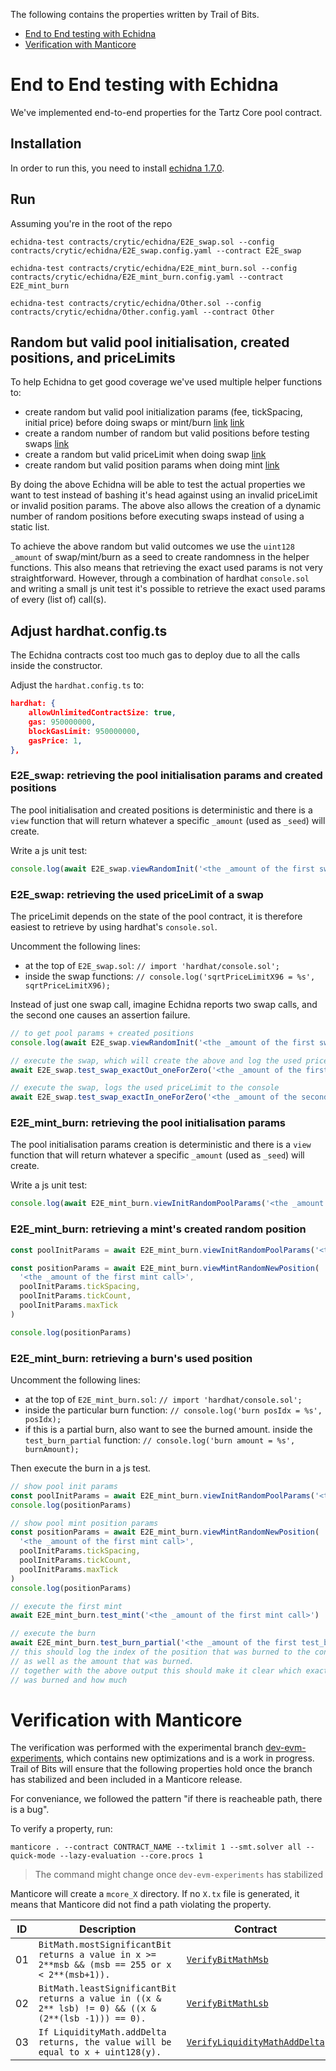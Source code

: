The following contains the properties written by Trail of Bits.

- [End to End testing with Echidna](#end-to-end-testing-with-echidna)
- [Verification with Manticore](#verification-with-manticore)

# End to End testing with Echidna

We've implemented end-to-end properties for the Tartz Core pool contract.

## Installation

In order to run this, you need to install [echidna 1.7.0](https://github.com/crytic/echidna/releases/tag/v1.7.0).

## Run

Assuming you're in the root of the repo

```
echidna-test contracts/crytic/echidna/E2E_swap.sol --config contracts/crytic/echidna/E2E_swap.config.yaml --contract E2E_swap

echidna-test contracts/crytic/echidna/E2E_mint_burn.sol --config contracts/crytic/echidna/E2E_mint_burn.config.yaml --contract E2E_mint_burn

echidna-test contracts/crytic/echidna/Other.sol --config contracts/crytic/echidna/Other.config.yaml --contract Other
```

## Random but valid pool initialisation, created positions, and priceLimits

To help Echidna to get good coverage we've used multiple helper functions to:

- create random but valid pool initialization params (fee, tickSpacing, initial price) before doing swaps or mint/burn [link](./E2E_mint_burn.sol#L303-L337) [link](./E2E_swap.sol#L196-L230)
- create a random number of random but valid positions before testing swaps [link](./E2E_swap.sol#L233-L283)
- create a random but valid priceLimit when doing swap [link](./E2E_swap.sol#L68-L80)
- create random but valid position params when doing mint [link](./E2E_mint_burn.sol#L102-L130)

By doing the above Echidna will be able to test the actual properties we want to test instead of bashing it's head against using an invalid priceLimit or invalid position params. The above also allows the creation of a dynamic number of random positions before executing swaps instead of using a static list.

To achieve the above random but valid outcomes we use the `uint128 _amount` of swap/mint/burn as a seed to create randomness in the helper functions. This also means that retrieving the exact used params is not very straightforward. However, through a combination of hardhat `console.sol` and writing a small js unit test it's possible to retrieve the exact used params of every (list of) call(s).

## Adjust hardhat.config.ts

The Echidna contracts cost too much gas to deploy due to all the calls inside the constructor.

Adjust the `hardhat.config.ts` to:

```json
hardhat: {
    allowUnlimitedContractSize: true,
    gas: 950000000,
    blockGasLimit: 950000000,
    gasPrice: 1,
},
```

### E2E_swap: retrieving the pool initialisation params and created positions

The pool initialisation and created positions is deterministic and there is a `view` function that will return whatever a specific `_amount` (used as `_seed`) will create.

Write a js unit test:

```js
console.log(await E2E_swap.viewRandomInit('<the _amount of the first swap call>'))
```

### E2E_swap: retrieving the used priceLimit of a swap

The priceLimit depends on the state of the pool contract, it is therefore easiest to retrieve by using hardhat's `console.sol`.

Uncomment the following lines:

- at the top of `E2E_swap.sol`: `// import 'hardhat/console.sol';`
- inside the swap functions: `// console.log('sqrtPriceLimitX96 = %s', sqrtPriceLimitX96); `

Instead of just one swap call, imagine Echidna reports two swap calls, and the second one causes an assertion failure.

```js
// to get pool params + created positions
console.log(await E2E_swap.viewRandomInit('<the _amount of the first swap call>'))

// execute the swap, which will create the above and log the used priceLimit to the console
await E2E_swap.test_swap_exactOut_oneForZero('<the _amount of the first swap call>')

// execute the swap, logs the used priceLimit to the console
await E2E_swap.test_swap_exactIn_oneForZero('<the _amount of the second swap call>')
```

### E2E_mint_burn: retrieving the pool initialisation params

The pool initialisation params creation is deterministic and there is a `view` function that will return whatever a specific `_amount` (used as `_seed`) will create.

Write a js unit test:

```js
console.log(await E2E_mint_burn.viewInitRandomPoolParams('<the _amount of the first mint call>'))
```

### E2E_mint_burn: retrieving a mint's created random position

```js
const poolInitParams = await E2E_mint_burn.viewInitRandomPoolParams('<the _amount of the first mint call>')

const positionParams = await E2E_mint_burn.viewMintRandomNewPosition(
  '<the _amount of the first mint call>',
  poolInitParams.tickSpacing,
  poolInitParams.tickCount,
  poolInitParams.maxTick
)

console.log(positionParams)
```

### E2E_mint_burn: retrieving a burn's used position

Uncomment the following lines:

- at the top of `E2E_mint_burn.sol`: `// import 'hardhat/console.sol';`
- inside the particular burn function: `// console.log('burn posIdx = %s', posIdx);`
- if this is a partial burn, also want to see the burned amount. inside the `test_burn_partial` function: `// console.log('burn amount = %s', burnAmount);`

Then execute the burn in a js test.

```js
// show pool init params
const poolInitParams = await E2E_mint_burn.viewInitRandomPoolParams('<the _amount of the first mint call>')
console.log(positionParams)

// show pool mint position params
const positionParams = await E2E_mint_burn.viewMintRandomNewPosition(
  '<the _amount of the first mint call>',
  poolInitParams.tickSpacing,
  poolInitParams.tickCount,
  poolInitParams.maxTick
)
console.log(positionParams)

// execute the first mint
await E2E_mint_burn.test_mint('<the _amount of the first mint call>')

// execute the burn
await E2E_mint_burn.test_burn_partial('<the _amount of the first test_burn_partial call>')
// this should log the index of the position that was burned to the console
// as well as the amount that was burned.
// together with the above output this should make it clear which exact position
// was burned and how much
```

# Verification with Manticore

The verification was performed with the experimental branch [dev-evm-experiments](https://github.com/trailofbits/manticore/tree/dev-evm-experiments), which contains new optimizations and is a work in progress. Trail of Bits will ensure that the following properties hold once the branch has stabilized and been included in a Manticore release.

For conveniance, we followed the pattern "if there is reacheable path, there is a bug".

To verify a property, run:

```
manticore . --contract CONTRACT_NAME --txlimit 1 --smt.solver all --quick-mode --lazy-evaluation --core.procs 1
```

> The command might change once `dev-evm-experiments` has stabilized

Manticore will create a `mcore_X` directory. If no `X.tx` file is generated, it means that Manticore did not find a path violating the property.

| ID  | Description                                                                                          | Contract                                                              | Status   |
| --- | ---------------------------------------------------------------------------------------------------- | --------------------------------------------------------------------- | -------- |
| 01  | `BitMath.mostSignificantBit returns a value in x >= 2**msb && (msb == 255 or x < 2**(msb+1)).`       | [`VerifyBitMathMsb`](./contracts/crytic/manticore/001.sol)            | Verified |
| 02  | `BitMath.leastSignificantBit returns a value in ((x & 2** lsb) != 0) && ((x & (2**(lsb -1))) == 0).` | [`VerifyBitMathLsb`](./contracts/crytic/manticore/002.sol)            | Verified |
| 03  | `If LiquidityMath.addDelta returns, the value will be equal to x + uint128(y).`                      | [`VerifyLiquidityMathAddDelta`](./contracts/crytic/manticore/003.sol) | Verified |
